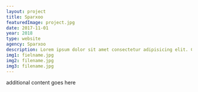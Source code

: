 ```yaml
---
layout: project
title: Sparxoo
featuredImage: project.jpg
date: 2017-11-01
year: 2018
type: website
agency: Sparxoo
description: Lorem ipsum dolor sit amet consectetur adipisicing elit. Culpa laudantium recusandae saepe voluptate velit impedit accusantium soluta eos! Delectus cum deserunt laboriosam assumenda sunt consequuntur asperiores ipsum, tempore exercitationem quis.
img1: fielname.jpg
img2: filename.jpg
img3: filename.jpg
---
```


additional content goes here